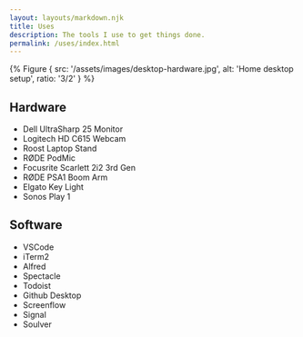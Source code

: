 ```yaml
---
layout: layouts/markdown.njk
title: Uses
description: The tools I use to get things done.
permalink: /uses/index.html
---
```


{% Figure {
  src: '/assets/images/desktop-hardware.jpg',
  alt: 'Home desktop setup',
  ratio: '3/2'
} %}

## Hardware

- Dell UltraSharp 25 Monitor
- Logitech HD C615 Webcam
- Roost Laptop Stand
- RØDE PodMic
- Focusrite Scarlett 2i2 3rd Gen
- RØDE PSA1 Boom Arm
- Elgato Key Light
- Sonos Play 1

## Software

- VSCode
- iTerm2
- Alfred
- Spectacle
- Todoist
- Github Desktop
- Screenflow
- Signal
- Soulver
